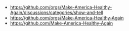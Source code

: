 - https://github.com/orgs/Make-America-Healthy-Again/discussions/categories/show-and-tell
- https://github.com/orgs/Make-America-Healthy-Again
- https://github.com/Make-America-Healthy-Again

